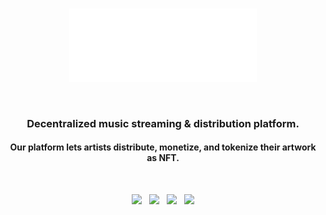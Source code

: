 <br>

<p align="center"><img width="300" src="/img/Logo.png" alt="Decibbl Logo"></p>

<br>

<h3 align="center">Decentralized music streaming & distribution platform.</h3>
<h4 align="center">Our platform lets artists distribute, monetize, and tokenize their artwork as NFT.</h4>

<br>

<p align="center">
	<a href="https://discord.gg/cn3huC8adC"><img src="https://img.shields.io/discord/890310290716131340?label=Discord&style=flat-square&color=5a66f6"></a>
	&nbsp;
	<a href="https://twitter.com/decibbl"><img src="https://img.shields.io/badge/Twitter-Follow_us-1d9bf0.svg?style=flat-square"></a>
	&nbsp;
	<a href="https://www.linkedin.com/company/decibbl/"><img src="https://img.shields.io/badge/Linkedin-Connect_with_us-0a66c2.svg?style=flat-square"></a>
	&nbsp;
	<a href="mailto:saicharanpogul@decibbl.com"><img src="https://img.shields.io/badge/Email-Get_in_contact-blue?style=flat-square"></a>
</p>


<br>
<!--
<h2 align=“center”>Our Repositories</h2> <p align=“center”>Here are some of the repositories that we are working on to build our platform:</p>
-->
<!--
<table align=“center”> <tr> <th>Repository Name</th> <th>Description</th> </tr> <tr> <td><a href=“https://github.com/decibbl/decibbl-music-web-dapp”>decibbl-music-web-dapp</a></td> <td>This repository contains the frontend code for Decibbl Music, a decentralized music streaming application that uses dpl-protocol.</td> </tr> <tr> <td><a href=“https://github.com/decibbl/dpl-protocol”>dpl-protocol</a></td> <td>This repository has the first Solana program of the Decibbl Program Library, which enables music tokenization, on-chain subscription, royalty distribution, and more.</td> </tr> </table>
-->
